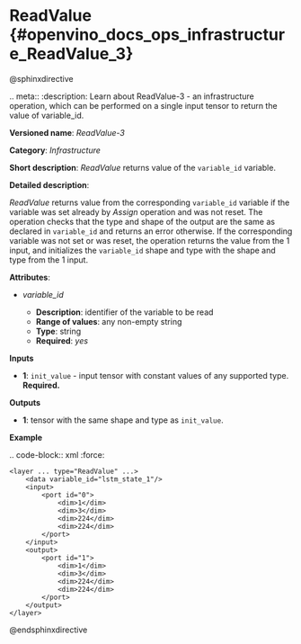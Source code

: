 # ReadValue {#openvino_docs_ops_infrastructure_ReadValue_3}

@sphinxdirective

.. meta::
  :description: Learn about ReadValue-3 - an infrastructure operation, which 
                can be performed on a single input tensor to return the value of variable_id.

**Versioned name**: *ReadValue-3*

**Category**: *Infrastructure*

**Short description**: *ReadValue* returns value of the ``variable_id`` variable.

**Detailed description**:

*ReadValue* returns value from the corresponding ``variable_id`` variable if the variable was set already by *Assign* operation and was not reset.
The operation checks that the type and shape of the output are the same as
declared in ``variable_id`` and returns an error otherwise. If the corresponding variable was not set or was reset,
the operation returns the value from the 1 input, and initializes the ``variable_id`` shape and type
with the shape and type from the 1 input.

**Attributes**:

* *variable_id*

  * **Description**: identifier of the variable to be read
  * **Range of values**: any non-empty string
  * **Type**: string
  * **Required**: *yes*

**Inputs**

*   **1**: ``init_value`` - input tensor with constant values of any supported type. **Required.**

**Outputs**

*   **1**: tensor with the same shape and type as ``init_value``.

**Example**

.. code-block:: xml
   :force:

    <layer ... type="ReadValue" ...>
        <data variable_id="lstm_state_1"/>
        <input>
            <port id="0">
                <dim>1</dim>
                <dim>3</dim>
                <dim>224</dim>
                <dim>224</dim>
            </port>
        </input>
        <output>
            <port id="1">
                <dim>1</dim>
                <dim>3</dim>
                <dim>224</dim>
                <dim>224</dim>
            </port>
        </output>
    </layer>

    
@endsphinxdirective
